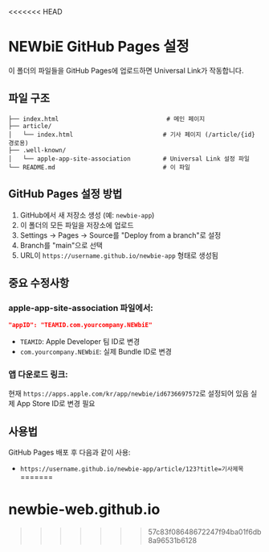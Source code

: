 <<<<<<< HEAD
# NEWbiE GitHub Pages 설정

이 폴더의 파일들을 GitHub Pages에 업로드하면 Universal Link가 작동합니다.

## 파일 구조
```
├── index.html                              # 메인 페이지
├── article/
│   └── index.html                         # 기사 페이지 (/article/{id} 경로용)
├── .well-known/
│   └── apple-app-site-association         # Universal Link 설정 파일
└── README.md                              # 이 파일
```

## GitHub Pages 설정 방법

1. GitHub에서 새 저장소 생성 (예: `newbie-app`)
2. 이 폴더의 모든 파일을 저장소에 업로드
3. Settings → Pages → Source를 "Deploy from a branch"로 설정
4. Branch를 "main"으로 선택
5. URL이 `https://username.github.io/newbie-app` 형태로 생성됨

## 중요 수정사항

### apple-app-site-association 파일에서:
```json
"appID": "TEAMID.com.yourcompany.NEWbiE"
```
- `TEAMID`: Apple Developer 팀 ID로 변경
- `com.yourcompany.NEWbiE`: 실제 Bundle ID로 변경

### 앱 다운로드 링크:
현재 `https://apps.apple.com/kr/app/newbie/id6736697572`로 설정되어 있음
실제 App Store ID로 변경 필요

## 사용법
GitHub Pages 배포 후 다음과 같이 사용:
- `https://username.github.io/newbie-app/article/123?title=기사제목`
=======
# newbie-web.github.io
>>>>>>> 57c83f08648672247f94ba01f6db8a96531b6128
